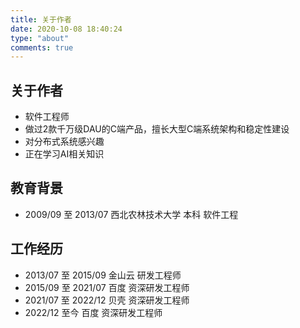 ```yaml
---
title: 关于作者
date: 2020-10-08 18:40:24
type: "about"
comments: true
---
```


## 关于作者

- 软件工程师
- 做过2款千万级DAU的C端产品，擅长大型C端系统架构和稳定性建设
- 对分布式系统感兴趣
- 正在学习AI相关知识

## 教育背景

- 2009/09 至 2013/07 西北农林技术大学 本科 软件工程

## 工作经历

- 2013/07 至 2015/09 金山云 研发工程师
- 2015/09 至 2021/07 百度 资深研发工程师
- 2021/07 至 2022/12 贝壳 资深研发工程师
- 2022/12 至今 百度 资深研发工程师

